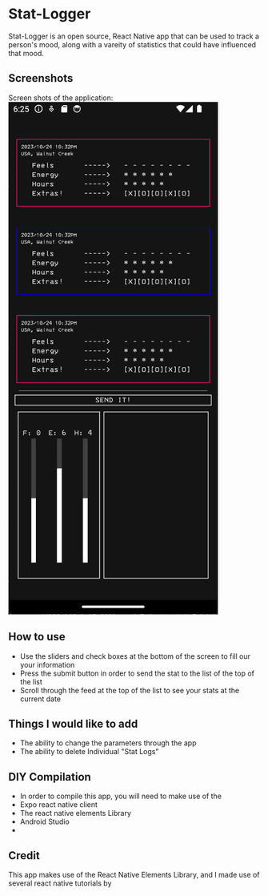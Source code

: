 # Stat-Logger

Stat-Logger is an open source, React Native app that can be used to track a person's mood, along with a vareity of statistics that could have influenced that mood.

## Screenshots

Screen shots of the application:
![An Image of the Application](image.png)

## How to use

- Use the sliders and check boxes at the bottom of the screen to fill our your information
- Press the submit button in order to send the stat to the list of the top of the list
- Scroll through the feed at the top of the list to see your stats at the current date

## Things I would like to add

- The ability to change the parameters through the app
- The ability to delete Individual "Stat Logs"

## DIY Compilation

- In order to compile this app, you will need to make use of the
- Expo react native client
- The react native elements Library
- Android Studio
-

## Credit

This app makes use of the React Native Elements Library, and I made use of several react native tutorials by
